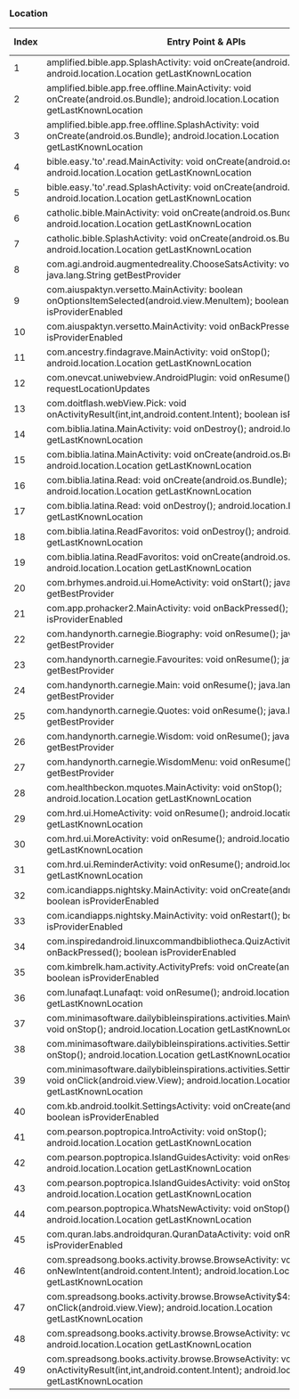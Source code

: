 ### Location
| Index | Entry Point & APIs | Screen shot | Resource id | Label |
| ------------- | ------------- | ------------- |-------------|-------------|
| 1 | amplified.bible.app.SplashActivity: void onCreate(android.os.Bundle); android.location.Location getLastKnownLocation | ![](C:\Users\hfu\Documents\COSMOS\output\py\Play_win8\Books_Reference\amplified.bible.app\amplified.bible.app.SplashActivity.png) |  | |
| 2 | amplified.bible.app.free.offline.MainActivity: void onCreate(android.os.Bundle); android.location.Location getLastKnownLocation | ![](C:\Users\hfu\Documents\COSMOS\output\py\Play_win8\Books_Reference\amplified.bible.app.free.offline\amplified.bible.app.free.offline.MainActivity.png) |  | |
| 3 | amplified.bible.app.free.offline.SplashActivity: void onCreate(android.os.Bundle); android.location.Location getLastKnownLocation | ![](C:\Users\hfu\Documents\COSMOS\output\py\Play_win8\Books_Reference\amplified.bible.app.free.offline\amplified.bible.app.free.offline.SplashActivity.png) |  | |
| 4 | bible.easy.'to'.read.MainActivity: void onCreate(android.os.Bundle); android.location.Location getLastKnownLocation | ![](C:\Users\hfu\Documents\COSMOS\output\py\Play_win8\Books_Reference\bible.easy.to.read\bible.easy.to.read.MainActivity.png) |  | |
| 5 | bible.easy.'to'.read.SplashActivity: void onCreate(android.os.Bundle); android.location.Location getLastKnownLocation | ![](C:\Users\hfu\Documents\COSMOS\output\py\Play_win8\Books_Reference\bible.easy.to.read\bible.easy.to.read.SplashActivity.png) |  | |
| 6 | catholic.bible.MainActivity: void onCreate(android.os.Bundle); android.location.Location getLastKnownLocation | ![](C:\Users\hfu\Documents\COSMOS\output\py\Play_win8\Books_Reference\catholic.bible\catholic.bible.MainActivity.png) |  | |
| 7 | catholic.bible.SplashActivity: void onCreate(android.os.Bundle); android.location.Location getLastKnownLocation | ![](C:\Users\hfu\Documents\COSMOS\output\py\Play_win8\Books_Reference\catholic.bible\catholic.bible.SplashActivity.png) |  | |
| 8 | com.agi.android.augmentedreality.ChooseSatsActivity: void onResume(); java.lang.String getBestProvider | ![](C:\Users\hfu\Documents\COSMOS\output\py\Play_win8\Books_Reference\com.agi.android.augmentedreality\com.agi.android.augmentedreality.ChooseSatsActivity.png) |  | |
| 9 | com.aiuspaktyn.versetto.MainActivity: boolean onOptionsItemSelected(android.view.MenuItem); boolean isProviderEnabled | ![](C:\Users\hfu\Documents\COSMOS\output\py\Play_win8\Books_Reference\com.aiuspaktyn.versetto\com.aiuspaktyn.versetto.MainActivity.png) |  | |
| 10 | com.aiuspaktyn.versetto.MainActivity: void onBackPressed(); boolean isProviderEnabled | ![](C:\Users\hfu\Documents\COSMOS\output\py\Play_win8\Books_Reference\com.aiuspaktyn.versetto\com.aiuspaktyn.versetto.MainActivity.png) |  | |
| 11 | com.ancestry.findagrave.MainActivity: void onStop(); android.location.Location getLastKnownLocation | ![](C:\Users\hfu\Documents\COSMOS\output\py\Play_win8\Books_Reference\com.ancestry.findagrave\com.ancestry.findagrave.MainActivity.png) |  | |
| 12 | com.onevcat.uniwebview.AndroidPlugin: void onResume(); void requestLocationUpdates | ![](C:\Users\hfu\Documents\COSMOS\output\py\Play_win8\Books_Reference\com.atk.federalpremium\com.onevcat.uniwebview.AndroidPlugin.png) |  | |
| 13 | com.doitflash.webView.Pick: void onActivityResult(int,int,android.content.Intent); boolean isProviderEnabled | ![](C:\Users\hfu\Documents\COSMOS\output\py\Play_win8\Books_Reference\com.badoomeetnewpeople.projecttwo\com.doitflash.webView.Pick.png) |  | |
| 14 | com.biblia.latina.MainActivity: void onDestroy(); android.location.Location getLastKnownLocation | ![](C:\Users\hfu\Documents\COSMOS\output\py\Play_win8\Books_Reference\com.biblia.latina\com.biblia.latina.MainActivity.png) |  | |
| 15 | com.biblia.latina.MainActivity: void onCreate(android.os.Bundle); android.location.Location getLastKnownLocation | ![](C:\Users\hfu\Documents\COSMOS\output\py\Play_win8\Books_Reference\com.biblia.latina\com.biblia.latina.MainActivity.png) |  | |
| 16 | com.biblia.latina.Read: void onCreate(android.os.Bundle); android.location.Location getLastKnownLocation | ![](C:\Users\hfu\Documents\COSMOS\output\py\Play_win8\Books_Reference\com.biblia.latina\com.biblia.latina.Read.png) |  | |
| 17 | com.biblia.latina.Read: void onDestroy(); android.location.Location getLastKnownLocation | ![](C:\Users\hfu\Documents\COSMOS\output\py\Play_win8\Books_Reference\com.biblia.latina\com.biblia.latina.Read.png) |  | |
| 18 | com.biblia.latina.ReadFavoritos: void onDestroy(); android.location.Location getLastKnownLocation | ![](C:\Users\hfu\Documents\COSMOS\output\py\Play_win8\Books_Reference\com.biblia.latina\com.biblia.latina.ReadFavoritos.png) |  | |
| 19 | com.biblia.latina.ReadFavoritos: void onCreate(android.os.Bundle); android.location.Location getLastKnownLocation | ![](C:\Users\hfu\Documents\COSMOS\output\py\Play_win8\Books_Reference\com.biblia.latina\com.biblia.latina.ReadFavoritos.png) |  | |
| 20 | com.brhymes.android.ui.HomeActivity: void onStart(); java.lang.String getBestProvider | ![](C:\Users\hfu\Documents\COSMOS\output\py\Play_win8\Books_Reference\com.brhymes.android\com.brhymes.android.ui.HomeActivity.png) |  | |
| 21 | com.app.prohacker2.MainActivity: void onBackPressed(); boolean isProviderEnabled | ![](C:\Users\hfu\Documents\COSMOS\output\py\Play_win8\Books_Reference\com.gripxtech.prohacker2\com.app.prohacker2.MainActivity.png) |  | |
| 22 | com.handynorth.carnegie.Biography: void onResume(); java.lang.String getBestProvider | ![](C:\Users\hfu\Documents\COSMOS\output\py\Play_win8\Books_Reference\com.handynorth.carnegie\com.handynorth.carnegie.Biography.png) |  | |
| 23 | com.handynorth.carnegie.Favourites: void onResume(); java.lang.String getBestProvider | ![](C:\Users\hfu\Documents\COSMOS\output\py\Play_win8\Books_Reference\com.handynorth.carnegie\com.handynorth.carnegie.Favourites.png) |  | |
| 24 | com.handynorth.carnegie.Main: void onResume(); java.lang.String getBestProvider | ![](C:\Users\hfu\Documents\COSMOS\output\py\Play_win8\Books_Reference\com.handynorth.carnegie\com.handynorth.carnegie.Main.png) |  | |
| 25 | com.handynorth.carnegie.Quotes: void onResume(); java.lang.String getBestProvider | ![](C:\Users\hfu\Documents\COSMOS\output\py\Play_win8\Books_Reference\com.handynorth.carnegie\com.handynorth.carnegie.Quotes.png) |  | |
| 26 | com.handynorth.carnegie.Wisdom: void onResume(); java.lang.String getBestProvider | ![](C:\Users\hfu\Documents\COSMOS\output\py\Play_win8\Books_Reference\com.handynorth.carnegie\com.handynorth.carnegie.Wisdom.png) |  | |
| 27 | com.handynorth.carnegie.WisdomMenu: void onResume(); java.lang.String getBestProvider | ![](C:\Users\hfu\Documents\COSMOS\output\py\Play_win8\Books_Reference\com.handynorth.carnegie\com.handynorth.carnegie.WisdomMenu.png) |  | |
| 28 | com.healthbeckon.mquotes.MainActivity: void onStop(); android.location.Location getLastKnownLocation | ![](C:\Users\hfu\Documents\COSMOS\output\py\Play_win8\Books_Reference\com.healthbeckon.mquotes\com.healthbeckon.mquotes.MainActivity.png) |  | |
| 29 | com.hrd.ui.HomeActivity: void onResume(); android.location.Location getLastKnownLocation | ![](C:\Users\hfu\Documents\COSMOS\output\py\Play_win8\Books_Reference\com.hrd.facts\com.hrd.ui.HomeActivity.png) |  | |
| 30 | com.hrd.ui.MoreActivity: void onResume(); android.location.Location getLastKnownLocation | ![](C:\Users\hfu\Documents\COSMOS\output\py\Play_win8\Books_Reference\com.hrd.facts\com.hrd.ui.MoreActivity.png) |  | |
| 31 | com.hrd.ui.ReminderActivity: void onResume(); android.location.Location getLastKnownLocation | ![](C:\Users\hfu\Documents\COSMOS\output\py\Play_win8\Books_Reference\com.hrd.facts\com.hrd.ui.ReminderActivity.png) |  | |
| 32 | com.icandiapps.nightsky.MainActivity: void onCreate(android.os.Bundle); boolean isProviderEnabled | ![](C:\Users\hfu\Documents\COSMOS\output\py\Play_win8\Books_Reference\com.icandiapps.thenightskylite\com.icandiapps.nightsky.MainActivity.png) |  | |
| 33 | com.icandiapps.nightsky.MainActivity: void onRestart(); boolean isProviderEnabled | ![](C:\Users\hfu\Documents\COSMOS\output\py\Play_win8\Books_Reference\com.icandiapps.thenightskylite\com.icandiapps.nightsky.MainActivity.png) |  | |
| 34 | com.inspiredandroid.linuxcommandbibliotheca.QuizActivity: void onBackPressed(); boolean isProviderEnabled | ![](C:\Users\hfu\Documents\COSMOS\output\py\Play_win8\Books_Reference\com.inspiredandroid.linuxcommandbibliotheca\com.inspiredandroid.linuxcommandbibliotheca.QuizActivity.png) |  | |
| 35 | com.kimbrelk.ham.activity.ActivityPrefs: void onCreate(android.os.Bundle); boolean isProviderEnabled | ![](C:\Users\hfu\Documents\COSMOS\output\py\Play_win8\Books_Reference\com.kimbrelk.ham\com.kimbrelk.ham.activity.ActivityPrefs.png) |  | |
| 36 | com.lunafaqt.Lunafaqt: void onResume(); android.location.Location getLastKnownLocation | ![](C:\Users\hfu\Documents\COSMOS\output\py\Play_win8\Books_Reference\com.lunafaqt\com.lunafaqt.Lunafaqt.png) |  | |
| 37 | com.minimasoftware.dailybibleinspirations.activities.MainViewPagerActivity: void onStop(); android.location.Location getLastKnownLocation | ![](C:\Users\hfu\Documents\COSMOS\output\py\Play_win8\Books_Reference\com.minimasoftware.dailybibleinspirations\com.minimasoftware.dailybibleinspirations.activities.MainViewPagerActivity.png) |  | |
| 38 | com.minimasoftware.dailybibleinspirations.activities.SettingsActivity: void onStop(); android.location.Location getLastKnownLocation | ![](C:\Users\hfu\Documents\COSMOS\output\py\Play_win8\Books_Reference\com.minimasoftware.dailybibleinspirations\com.minimasoftware.dailybibleinspirations.activities.SettingsActivity.png) |  | |
| 39 | com.minimasoftware.dailybibleinspirations.activities.SettingsActivity$3: void onClick(android.view.View); android.location.Location getLastKnownLocation | ![](C:\Users\hfu\Documents\COSMOS\output\py\Play_win8\Books_Reference\com.minimasoftware.dailybibleinspirations\com.minimasoftware.dailybibleinspirations.activities.SettingsActivity.png) |  | |
| 40 | com.kb.android.toolkit.SettingsActivity: void onCreate(android.os.Bundle); boolean isProviderEnabled | ![](C:\Users\hfu\Documents\COSMOS\output\py\Play_win8\Books_Reference\com.MpFish.KnotsLite\com.kb.android.toolkit.SettingsActivity.png) |  | |
| 41 | com.pearson.poptropica.IntroActivity: void onStop(); android.location.Location getLastKnownLocation | ![](C:\Users\hfu\Documents\COSMOS\output\py\Play_win8\Books_Reference\com.pearson.poptropica\com.pearson.poptropica.IntroActivity.png) |  | |
| 42 | com.pearson.poptropica.IslandGuidesActivity: void onResume(); android.location.Location getLastKnownLocation | ![](C:\Users\hfu\Documents\COSMOS\output\py\Play_win8\Books_Reference\com.pearson.poptropica\com.pearson.poptropica.IslandGuidesActivity.png) |  | |
| 43 | com.pearson.poptropica.IslandGuidesActivity: void onStop(); android.location.Location getLastKnownLocation | ![](C:\Users\hfu\Documents\COSMOS\output\py\Play_win8\Books_Reference\com.pearson.poptropica\com.pearson.poptropica.IslandGuidesActivity.png) |  | |
| 44 | com.pearson.poptropica.WhatsNewActivity: void onStop(); android.location.Location getLastKnownLocation | ![](C:\Users\hfu\Documents\COSMOS\output\py\Play_win8\Books_Reference\com.pearson.poptropica\com.pearson.poptropica.WhatsNewActivity.png) |  | |
| 45 | com.quran.labs.androidquran.QuranDataActivity: void onResume(); boolean isProviderEnabled | ![](C:\Users\hfu\Documents\COSMOS\output\py\Play_win8\Books_Reference\com.quran.labs.androidquran\com.quran.labs.androidquran.QuranDataActivity.png) |  | |
| 46 | com.spreadsong.books.activity.browse.BrowseActivity: void onNewIntent(android.content.Intent); android.location.Location getLastKnownLocation | ![](C:\Users\hfu\Documents\COSMOS\output\py\Play_win8\Books_Reference\com.spreadsong.freebooks\com.spreadsong.books.activity.browse.BrowseActivity.png) |  | |
| 47 | com.spreadsong.books.activity.browse.BrowseActivity$4: void onClick(android.view.View); android.location.Location getLastKnownLocation | ![](C:\Users\hfu\Documents\COSMOS\output\py\Play_win8\Books_Reference\com.spreadsong.freebooks\com.spreadsong.books.activity.browse.BrowseActivity.png) |  | |
| 48 | com.spreadsong.books.activity.browse.BrowseActivity: void onStop(); android.location.Location getLastKnownLocation | ![](C:\Users\hfu\Documents\COSMOS\output\py\Play_win8\Books_Reference\com.spreadsong.freebooks\com.spreadsong.books.activity.browse.BrowseActivity.png) |  | |
| 49 | com.spreadsong.books.activity.browse.BrowseActivity: void onActivityResult(int,int,android.content.Intent); android.location.Location getLastKnownLocation | ![](C:\Users\hfu\Documents\COSMOS\output\py\Play_win8\Books_Reference\com.spreadsong.freebooks\com.spreadsong.books.activity.browse.BrowseActivity.png) |  | |

